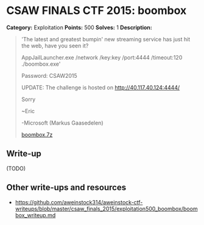 # CSAW FINALS CTF 2015: boombox

**Category:** Exploitation
**Points:** 500
**Solves:** 1
**Description:**

> 'The latest and greatest bumpin' new streaming service has just hit the web, have you seen it?
> 
> AppJailLauncher.exe /network /key:key /port:4444 /timeout:120 ./boombox.exe'
> 
> Password: CSAW2015
> 
> UPDATE: The challenge is hosted on <http://40.117.40.124:4444/>
> 
> Sorry
> 
> ~Eric
> 
> -Microsoft (Markus Gaasedelen)
> 
> [boombox.7z](./boombox.7z)


## Write-up

(TODO)

## Other write-ups and resources

* <https://github.com/aweinstock314/aweinstock-ctf-writeups/blob/master/csaw_finals_2015/exploitation500_boombox/boombox_writeup.md>
